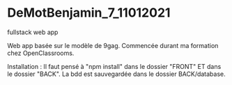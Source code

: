 # DeMotBenjamin_7_11012021
fullstack web app

Web app basée sur le modèle de 9gag. 
Commencée durant ma formation chez OpenClassrooms.

Installation :
Il faut pensé à "npm install" dans le dossier "FRONT" ET dans le dossier "BACK".
La bdd est sauvegardée dans le dossier BACK/database.
